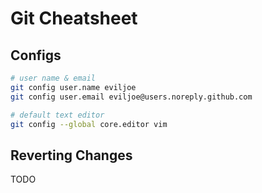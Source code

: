 # Git Cheatsheet

## Configs

```sh
# user name & email
git config user.name eviljoe
git config user.email eviljoe@users.noreply.github.com

# default text editor
git config --global core.editor vim
```

## Reverting Changes

TODO
